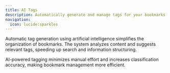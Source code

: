 ```yaml
---
title: AI Tags
description: Automatically generate and manage tags for your bookmarks using AI.
navigation:
  icon: lucide:sparkles
---
```


Automatic tag generation using artificial intelligence simplifies the organization of bookmarks. The system analyzes content and suggests relevant tags, speeding up search and information structuring.

AI-powered tagging minimizes manual effort and increases classification accuracy, making bookmark management more efficient.
